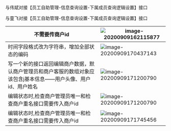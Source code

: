 

与伟斌对接【员工自助管理-信息查询设置-下属成员查询逻辑设置】接口

与童飞对接【员工自助管理-信息查询设置-下属成员查询逻辑设置】接口



| 不需要传商户id                                               | ![image-20200909162115877](C:\Users\admin\Desktop\image-20200909162115877.png) |
| ------------------------------------------------------------ | ------------------------------------------------------------ |
| 时间字段格式改为字符串，增加全部状态的编码                   | ![image-20200909170437143](C:\Users\admin\Desktop\image-20200909170437143.png) |
| 写一个新的接口返回编辑商户数据，默认商户管理员和商户客服的数组对象应该包含j基本信息——用户头像、用户id、用户姓名 | ![image-20200909171200790](C:\Users\admin\Desktop\image-20200909171200790.png) |
| 编辑状态时,检查商户管理员唯一和检查商户重名接口需要传入商户id | ![image-20200909171200790](C:\Users\admin\AppData\Roaming\Typora\typora-user-images\image-20200909171200790.png) |
| 编辑状态时,检查商户管理员唯一和检查商户重名接口需要传入商户id | ![image-20200909171745456](C:\Users\admin\Desktop\image-20200909171745456.png) |




